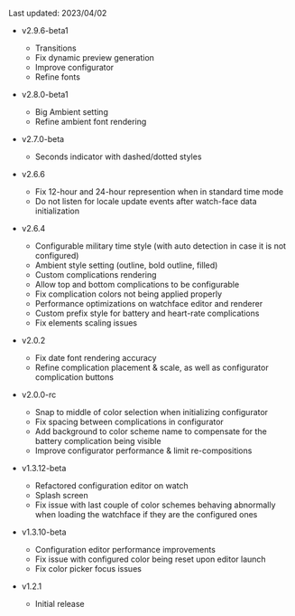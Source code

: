 Last updated: 2023/04/02

- v2.9.6-beta1
  - Transitions
  - Fix dynamic preview generation
  - Improve configurator
  - Refine fonts

- v2.8.0-beta1
  - Big Ambient setting
  - Refine ambient font rendering

- v2.7.0-beta
  - Seconds indicator with dashed/dotted styles

- v2.6.6
  - Fix 12-hour and 24-hour represention when in standard time mode
  - Do not listen for locale update events after watch-face data initialization

- v2.6.4
  - Configurable military time style (with auto detection in case it is not configured)
  - Ambient style setting (outline, bold outline, filled)
  - Custom complications rendering
  - Allow top and bottom complications to be configurable
  - Fix complication colors not being applied properly
  - Performance optimizations on watchface editor and renderer 
  - Custom prefix style for battery and heart-rate complications
  - Fix elements scaling issues

- v2.0.2
  - Fix date font rendering accuracy
  - Refine complication placement & scale, as well as configurator complication buttons

- v2.0.0-rc
  - Snap to middle of color selection when initializing configurator
  - Fix spacing between complications in configurator
  - Add background to color scheme name to compensate for the battery complication being visible
  - Improve configurator performance & limit re-compositions

- v1.3.12-beta
  - Refactored configuration editor on watch
  - Splash screen
  - Fix issue with last couple of color schemes behaving abnormally when loading the watchface if they are the configured ones

- v1.3.10-beta
  - Configuration editor performance improvements
  - Fix issue with configured color being reset upon editor launch
  - Fix color picker focus issues

- v1.2.1
  - Initial release
